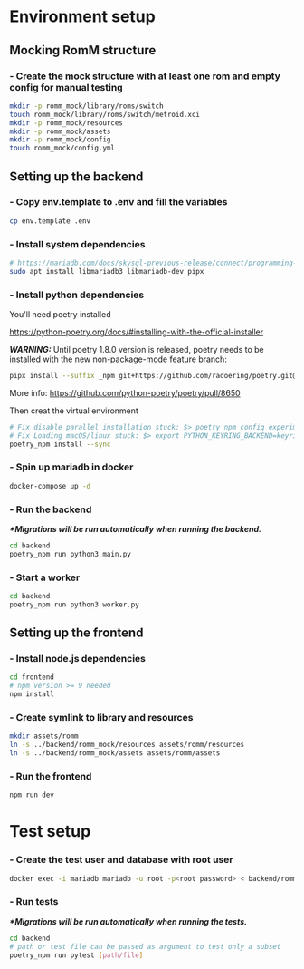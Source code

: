 # Environment setup

## Mocking RomM structure

### - Create the mock structure with at least one rom and empty config for manual testing

```sh
mkdir -p romm_mock/library/roms/switch
touch romm_mock/library/roms/switch/metroid.xci
mkdir -p romm_mock/resources
mkdir -p romm_mock/assets
mkdir -p romm_mock/config
touch romm_mock/config.yml
```

## Setting up the backend

### - Copy env.template to .env and fill the variables

```sh
cp env.template .env
```

### - Install system dependencies

```sh
# https://mariadb.com/docs/skysql-previous-release/connect/programming-languages/c/install/#Installation_via_Package_Repository_(Linux): 
sudo apt install libmariadb3 libmariadb-dev pipx
```

### - Install python dependencies

You'll need poetry installed

https://python-poetry.org/docs/#installing-with-the-official-installer

**_WARNING:_** Until poetry 1.8.0 version is released, poetry needs to be installed with the new non-package-mode feature branch:

```sh
pipx install --suffix _npm git+https://github.com/radoering/poetry.git@non-package-mode
```

More info: https://github.com/python-poetry/poetry/pull/8650


Then creat the virtual environment

```sh
# Fix disable parallel installation stuck: $> poetry_npm config experimental.new-installer false
# Fix Loading macOS/linux stuck: $> export PYTHON_KEYRING_BACKEND=keyring.backends.null.Keyring
poetry_npm install --sync
```

### - Spin up mariadb in docker

```sh
docker-compose up -d
```

### - Run the backend

*__*Migrations will be run automatically when running the backend.__*

```sh
cd backend
poetry_npm run python3 main.py
```


### - Start a worker

```sh
cd backend
poetry_npm run python3 worker.py
```

## Setting up the frontend

### - Install node.js dependencies

```sh
cd frontend
# npm version >= 9 needed
npm install
```

### - Create symlink to library and resources
```sh
mkdir assets/romm
ln -s ../backend/romm_mock/resources assets/romm/resources
ln -s ../backend/romm_mock/assets assets/romm/assets
```

### - Run the frontend

```sh
npm run dev
```

# Test setup

### - Create the test user and database with root user

```sh
docker exec -i mariadb mariadb -u root -p<root password> < backend/romm_test/setup.sql
```

### - Run tests

*__*Migrations will be run automatically when running the tests.__*

```sh
cd backend
# path or test file can be passed as argument to test only a subset
poetry_npm run pytest [path/file]
```
